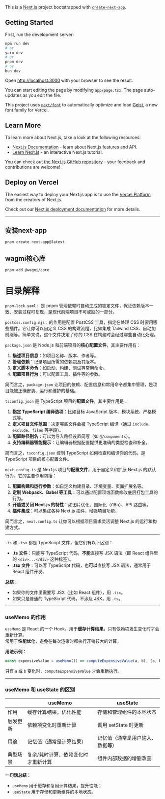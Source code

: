 This is a [Next.js](https://nextjs.org) project bootstrapped with [`create-next-app`](https://nextjs.org/docs/app/api-reference/cli/create-next-app).

## Getting Started

First, run the development server:

```bash
npm run dev
# or
yarn dev
# or
pnpm dev
# or
bun dev
```

Open [http://localhost:3000](http://localhost:3000) with your browser to see the result.

You can start editing the page by modifying `app/page.tsx`. The page auto-updates as you edit the file.

This project uses [`next/font`](https://nextjs.org/docs/app/building-your-application/optimizing/fonts) to automatically optimize and load [Geist](https://vercel.com/font), a new font family for Vercel.

## Learn More

To learn more about Next.js, take a look at the following resources:

- [Next.js Documentation](https://nextjs.org/docs) - learn about Next.js features and API.
- [Learn Next.js](https://nextjs.org/learn) - an interactive Next.js tutorial.

You can check out [the Next.js GitHub repository](https://github.com/vercel/next.js) - your feedback and contributions are welcome!

## Deploy on Vercel

The easiest way to deploy your Next.js app is to use the [Vercel Platform](https://vercel.com/new?utm_medium=default-template&filter=next.js&utm_source=create-next-app&utm_campaign=create-next-app-readme) from the creators of Next.js.

Check out our [Next.js deployment documentation](https://nextjs.org/docs/app/building-your-application/deploying) for more details.

------------------------------------------------------------------------------------------------------------

## 安装next-app
```shell
pnpm create next-app@latest
```
## wagmi核心库
```shell
pnpm add @wagmi/core
```
# 目录解释

`pnpm-lock.yaml：` 是 pnpm 管理依赖时自动生成的锁定文件，保证依赖版本一致、安装过程可复现，是现代前端项目不可或缺的一部分。

`postcss.config.mjs`：的作用是配置 PostCSS 工具，指定在处理 CSS 时要用哪些插件。它让你可以自定义 CSS 的构建流程，比如集成 Tailwind CSS、自动加前缀等。简单来说，这个文件决定了你的 CSS 在构建时会经过哪些自动化处理。

`package.json` 是 Node.js 和前端项目的**核心配置文件**，其主要作用有：

1. **描述项目信息**：如项目名称、版本、作者等。
2. **管理依赖**：记录项目所需的依赖包及其版本。
3. **定义脚本命令**：如启动、构建、测试等常用命令。
4. **配置项目行为**：可以配置工具、插件等的参数。

简而言之，`package.json` 让项目的依赖、配置信息和常用命令都集中管理，是项目能被正确安装、运行和维护的基础。


`tsconfig.json` 是 TypeScript 项目的**配置文件**，其主要作用是：

1. **指定 TypeScript 编译选项**：比如目标 JavaScript 版本、模块系统、严格模式等。
2. **定义项目文件范围**：决定哪些文件会被 TypeScript 编译（通过 `include`、`exclude`、`files` 等字段）。
3. **配置路径别名**：可以为导入路径设置简写（如 `@/components`）。
4. **支持编辑器智能提示**：让编辑器根据配置提供更准确的类型检查和补全。

简而言之，`tsconfig.json` 控制 TypeScript 如何检查和编译你的代码，是 TypeScript 项目的核心配置文件。

`next.config.ts` 是 Next.js 项目的**配置文件**，用于自定义和扩展 Next.js 的默认行为。它的主要作用包括：

1. **配置构建和运行参数**：如自定义构建目录、环境变量、页面扩展名等。
2. **定制 Webpack、Babel 等工具**：可以通过配置项或函数修改底层打包工具的行为。
3. **开启或关闭 Next.js 的特性**：如图片优化、国际化（i18n）、API 路由等。
4. **插件集成**：可以集成各种 Next.js 插件，增强项目功能。

简而言之，`next.config.ts` 让你可以根据项目需求灵活调整 Next.js 的运行和构建方式。

------
`.ts` 和 `.tsx` 都是 TypeScript 文件，但它们有以下区别：

- **.ts 文件**：只能写 TypeScript 代码，**不能**直接写 JSX 语法（即 React 组件里的 `<div>...</div>` 这种标签）。
- **.tsx 文件**：可以写 TypeScript 代码，也**可以**直接写 JSX 语法，通常用于 React 组件开发。

**总结**：  
- 如果你的文件里需要写 JSX（比如 React 组件），用 `.tsx`。  
- 如果只是普通的 TypeScript 代码，不涉及 JSX，用 `.ts`。

---

### useMemo 的作用

`useMemo` 是 React 的一个 Hook，用于**缓存计算结果**，只有依赖项发生变化时才会重新计算。  
常用于**性能优化**，避免在每次渲染时都执行开销较大的计算。

**用法示例：**
```js
const expensiveValue = useMemo(() => computeExpensiveValue(a, b), [a, b]);
```
只有 `a` 或 `b` 变化时，`computeExpensiveValue` 才会重新执行。

---

### useMemo 和 useState 的区别

|            | useMemo                                      | useState                        |
|------------|----------------------------------------------|---------------------------------|
| 作用       | 缓存计算结果，优化性能                        | 存储和管理组件的本地状态        |
| 触发更新   | 依赖项变化时重新计算                          | 调用 setState 时更新            |
| 用途       | 记忆值（通常是计算结果）                      | 记忆值（通常是用户输入、数据等）|
| 典型场景   | 复杂/耗时计算、依赖变化时才重新计算            | 组件内部数据的增删改查          |

**一句话总结：**  
- `useMemo` 用于缓存和复用计算结果，提升性能；  
- `useState` 用于存储和更新组件的本地状态。
